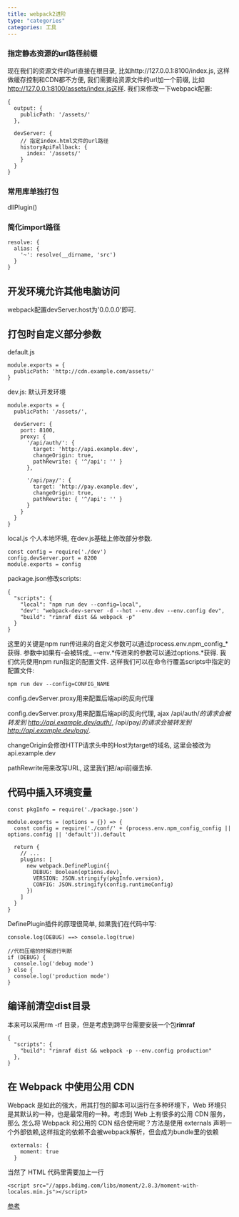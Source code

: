 ```yaml
---
title: webpack2进阶
type: "categories"
categories: 工具
---
```


### 指定静态资源的url路径前缀

现在我们的资源文件的url直接在根目录, 比如http://127.0.0.1:8100/index.js, 这样做缓存控制和CDN都不方便, 我们需要给资源文件的url加一个前缀, 比如 http://127.0.0.1:8100/assets/index.js这样. 我们来修改一下webpack配置:
```
{
  output: {
    publicPath: '/assets/'
  },

  devServer: {
    // 指定index.html文件的url路径
    historyApiFallback: {
      index: '/assets/'
    }
  }
}
```

### 常用库单独打包
dllPlugin()

### 简化import路径
```
resolve: {
  alias: {
    '~': resolve(__dirname, 'src')
  }
}
```

## 开发环境允许其他电脑访问

webpack配置devServer.host为'0.0.0.0'即可.

## 打包时自定义部分参数

default.js
```
module.exports = {
  publicPath: 'http://cdn.example.com/assets/'
}
```

dev.js: 默认开发环境
```
module.exports = {
  publicPath: '/assets/',

  devServer: {
    port: 8100,
    proxy: {
      '/api/auth/': {
        target: 'http://api.example.dev',
        changeOrigin: true,
        pathRewrite: { '^/api': '' }
      },

      '/api/pay/': {
        target: 'http://pay.example.dev',
        changeOrigin: true,
        pathRewrite: { '^/api': '' }
      }
    }
  }
}
```
local.js  个人本地环境, 在dev.js基础上修改部分参数.
```
const config = require('./dev')
config.devServer.port = 8200
module.exports = config
```
package.json修改scripts:

```
{
  "scripts": {
    "local": "npm run dev --config=local",
    "dev": "webpack-dev-server -d --hot --env.dev --env.config dev",
    "build": "rimraf dist && webpack -p"
  }
}

```

这里的关键是npm run传进来的自定义参数可以通过process.env.npm_config_*获得. 参数中如果有-会被转成_
--env.*传进来的参数可以通过options.*获得. 我们优先使用npm run指定的配置文件. 这样我们可以在命令行覆盖scripts中指定的配置文件:

```
npm run dev --config=CONFIG_NAME
```

config.devServer.proxy用来配置后端api的反向代理

config.devServer.proxy用来配置后端api的反向代理, ajax /api/auth/*的请求会被转发到 http://api.example.dev/auth/*, /api/pay/*的请求会被转发到 http://api.example.dev/pay/*.

changeOrigin会修改HTTP请求头中的Host为target的域名, 这里会被改为api.example.dev

pathRewrite用来改写URL, 这里我们把/api前缀去掉.


## 代码中插入环境变量
```
const pkgInfo = require('./package.json')

module.exports = (options = {}) => {
  const config = require('./conf/' + (process.env.npm_config_config || options.config || 'default')).default

  return {
    // ...
    plugins: [
      new webpack.DefinePlugin({
        DEBUG: Boolean(options.dev),
        VERSION: JSON.stringify(pkgInfo.version),
        CONFIG: JSON.stringify(config.runtimeConfig)
      })
    ]
  }
}
```
DefinePlugin插件的原理很简单, 如果我们在代码中写:
```
console.log(DEBUG) ==> console.log(true)

//代码压缩的时候进行判断
if (DEBUG) {
  console.log('debug mode')
} else {
  console.log('production mode')
}
```

## 编译前清空dist目录
本来可以采用rm -rf 目录，但是考虑到跨平台需要安装一个包**rimraf**
```
{
  "scripts": {
    "build": "rimraf dist && webpack -p --env.config production"
  },
}
```

## 在 Webpack 中使用公用 CDN
Webpack 是如此的强大，用其打包的脚本可以运行在多种环境下，Web 环境只是其默认的一种，也是最常用的一种。考虑到 Web 上有很多的公用 CDN 服务，那么 怎么将 Webpack 和公用的 CDN 结合使用呢？方法是使用 externals 声明一个外部依赖,这样指定的依赖不会被webpack解析，但会成为bundle里的依赖
```
 externals: {
    moment: true
  }
```
当然了 HTML 代码里需要加上一行
```
<script src="//apps.bdimg.com/libs/moment/2.8.3/moment-with-locales.min.js"></script>
```
[参考](https://segmentfault.com/a/1190000007914129#articleHeader24)